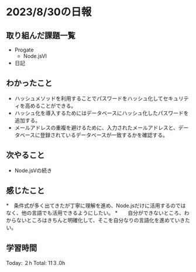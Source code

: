 # 2023/8/30の日報
## 取り組んだ課題一覧
* Progate
   * Node.jsⅥ
* 日記 
## わかったこと
* ハッシュメソッドを利用することでパスワードをハッシュ化してセキュリティを高めることができる。
* ハッシュ化を導入するためにはデータベースにハッシュ化したパスワードを追加する。
* メールアドレスの重複を避けるために、入力されたメールアドレスと、データベースに登録されているデータベースが一致するかを確認する。
## 次やること
* Node.jsⅤの続き
## 感じたこと
*　条件式が多く出てきたが丁寧に理解を進め、Node.jsだけに活用するのではなく、他の言語でも活用できるようにしたい。
*　　自分ができないところ、わからないところはきちんと明確化して、そこを自分なりの言語化を進めていきたい。
## 学習時間
Today: ２h
Total: 11３.0h
